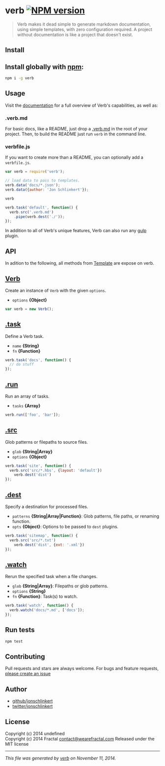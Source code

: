 # verb [![NPM version](https://badge.fury.io/js/verb.svg)](http://badge.fury.io/js/verb)

> Verb makes it dead simple to generate markdown documentation, using simple templates, with zero configuration required. A project without documentation is like a project that doesn't exist.

## Install
## Install globally with [npm](npmjs.org):

```bash
npm i -g verb
```


## Usage

Visit the [documentation](./docs/DOCS.md) for a full overview of Verb's capabilities, as well as:





### .verb.md

For basic docs, like a README, just drop a [.verb.md](./.verb.md) in the root of your project. Then, to build the README just run `verb` in the command line.


### verbfile.js

If you want to create more than a README, you can optionally add a `verbfile.js`.

```js
var verb = require('verb');

// load data to pass to templates.
verb.data('docs/*.json');
verb.data({author: 'Jon Schlinkert'});

verb

verb.task('default', function() {
  verb.src('.verb.md')
    .pipe(verb.dest('./'));
});
```

In addition to all of Verb's unique features, Verb can also run any [gulp](https://github.com/gulpjs/gulp) plugin.


## API

In adition to the following, all methods from [Template](https://github.com/jonschlinkert/template) are expose on verb.

## [Verb](index.js#L40)

Create an instance of `Verb` with the given `options`.

* `options` **{Object}**    

```js
var verb = new Verb();
```

## [.task](index.js#L363)

Define a Verb task.

* `name` **{String}**    
* `fn` **{Function}**    

```js
verb.task('docs', function() {
  // do stuff
});
```

## [.run](index.js#L376)

Run an array of tasks.

* `tasks` **{Array}**    

```js
verb.run(['foo', 'bar']);
```

## [.src](index.js#L434)

Glob patterns or filepaths to source files.

* `glob` **{String|Array}**    
* `options` **{Object}**    

```js
verb.task('site', function() {
  verb.src('src/*.hbs', {layout: 'default'})
    verb.dest('dist')
});
```

## [.dest](index.js#L455)

Specify a destination for processed files.

* `patterns` **{String|Array|Function}**: Glob patterns, file paths, or renaming function.    
* `opts` **{Object}**: Options to be passed to `dest` plugins.    

```js
verb.task('sitemap', function() {
  verb.src('src/*.txt')
    verb.dest('dist', {ext: '.xml'})
});
```

## [.watch](index.js#L477)

Rerun the specified task when a file changes.

* `glob` **{String|Array}**: Filepaths or glob patterns.    
* `options` **{String}**    
* `fn` **{Function}**: Task(s) to watch.    

```js
verb.task('watch', function() {
  verb.watch('docs/*.md', ['docs']);
});
```


## Run tests

```bash
npm test
```

## Contributing
Pull requests and stars are always welcome. For bugs and feature requests, [please create an issue](https://github.com/jonschlinkert/verb/issues)

## Author
 
+ [github/jonschlinkert](https://github.com/jonschlinkert)
+ [twitter/jonschlinkert](http://twitter.com/jonschlinkert) 

## License
Copyright (c) 2014 undefined  
Copyright (c) 2014 Fractal <contact@wearefractal.com>
Released under the MIT license

***

_This file was generated by [verb](https://github.com/jonschlinkert/verb) on November 11, 2014._